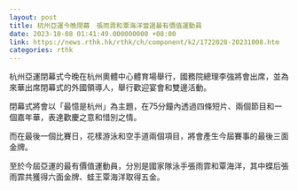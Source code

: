 ```yaml
---
layout: post
title: 杭州亞運今晚閉幕　張雨霏和覃海洋當選最有價值運動員
date: 2023-10-08 01:41:49.000000000 +08:00
link: https://news.rthk.hk/rthk/ch/component/k2/1722028-20231008.htm
categories: rthk
---
```


杭州亞運閉幕式今晚在杭州奧體中心體育場舉行，國務院總理李強將會出席，並為來華出席閉幕式的外國領導人，舉行歡迎宴會和雙邊活動。

閉幕式將會以「最憶是杭州」為主題，在75分鐘內透過四條短片、兩個節目和一個嘉年華，表達歡慶之意和惜別之情。

而在最後一個比賽日，花樣游泳和空手道兩個項目，將會產生今屆賽事的最後三面金牌。

至於今屆亞運的最有價值運動員，分別是國家隊泳手張雨霏和覃海洋，其中蝶后張雨霏共獲得六面金牌、蛙王覃海洋取得五金。
